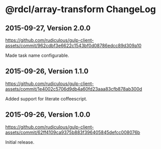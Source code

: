 # @rdcl/array-transform ChangeLog

## 2015-09-27, Version 2.0.0

https://github.com/rudiculous/gulp-client-assets/commit/962cdbf3e6622c1543bf0d08786edcc89d309a10

Made task name configurable.

## 2015-09-26, Version 1.1.0

https://github.com/rudiculous/gulp-client-assets/commit/1e4002c5706d9db4a60fd23aaa83cfb878ab300d

Added support for literate coffeescript.

## 2015-09-26, Version 1.0.0

https://github.com/rudiculous/gulp-client-assets/commit/62ff4109ca9375b883f396405845defcc008076b

Initial release.
